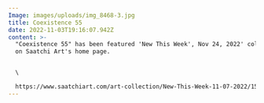```yaml
---
Image: images/uploads/img_8468-3.jpg
title: Coexistence 55
date: 2022-11-03T19:16:07.942Z
content: >-
  "﻿Coexistence 55" has been featured 'New This Week', Nov 24, 2022' collections
  on Saatchi Art's home page.


  \

  https://www.saatchiart.com/art-collection/New-This-Week-11-07-2022/153961/702669/view
---
```

